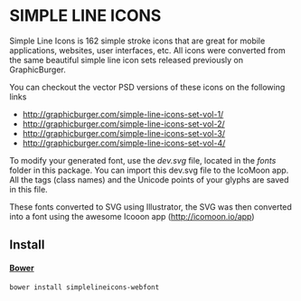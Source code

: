 SIMPLE LINE ICONS
====================================================================

Simple Line Icons is 162 simple stroke icons that are great for mobile applications,
websites, user interfaces, etc. All icons were converted from the same beautiful
simple line icon sets released previously on GraphicBurger.

You can checkout the vector PSD versions of these icons on the following links

* http://graphicburger.com/simple-line-icons-set-vol-1/
* http://graphicburger.com/simple-line-icons-set-vol-2/
* http://graphicburger.com/simple-line-icons-set-vol-3/
* http://graphicburger.com/simple-line-icons-set-vol-4/

To modify your generated font, use the *dev.svg* file, located in the *fonts* folder in
this package. You can import this dev.svg file to the IcoMoon app. All the tags (class
names) and the Unicode points of your glyphs are saved in this file.

These fonts converted to SVG using Illustrator, the SVG was then converted into a font
using the awesome Icooon app (http://icomoon.io/app)

## Install

#### [Bower](http://bower.io/search/?q=simplelineicons-webfont)
```
bower install simplelineicons-webfont

